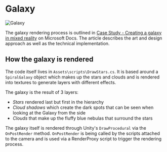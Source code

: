 # Galaxy

![Galaxy](Images/ge_poi_no_interaction_state.jpg)

The galaxy rendering process is outlined in [Case Study - Creating a galaxy in mixed reality](https://docs.microsoft.com/en-us/windows/mixed-reality/case-study-creating-a-galaxy-in-mixed-reality) on Microsoft Docs. The article describes the art and design approach as well as the technical implementation.

## How the galaxy is rendered

The code itself lives in `Assets\scripts\DrawStars.cs`. It is based around a `SpiralGalaxy` object which makes up the stars and clouds and is rendered into textures to generate layers with different effects.

The galaxy is the result of 3 layers:
* *Stars* rendered last but first in the hierarchy
* *Cloud shadows* which create the dark spots that can be seen when looking at the Galaxy from the side
* *Clouds* that make up the fluffy blue nebulas that surround the stars

The galaxy itself is rendered through Unity's `DrawProcedural` via the `OnPostRender` method. `OnPostRender` is being called by the scripts attached to the camera and is used via a RenderProxy script to trigger the rendering process.
